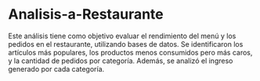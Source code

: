 # Analisis-a-Restaurante
Este análisis tiene como objetivo evaluar el rendimiento del menú y los pedidos en el restaurante, utilizando bases de datos. Se identificaron los artículos más populares, los productos menos consumidos pero más caros, y la cantidad de pedidos por categoría. Además, se analizó el ingreso generado por cada categoría.
